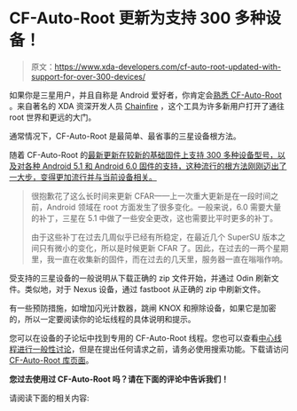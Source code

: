 # CF-Auto-Root 更新为支持 300 多种设备！

> 原文：<https://www.xda-developers.com/cf-auto-root-updated-with-support-for-over-300-devices/>

如果你是三星用户，并且自称是 Android 爱好者，你肯定会[熟悉 CF-Auto-Root](http://www.xda-developers.com/cf-auto-root-brings-automatic-rooting-to-almost-50-devices/) 。来自著名的 XDA 资深开发人员 [Chainfire](http://forum.xda-developers.com/member.php?u=631273) ，这个工具为许多新用户打开了通往 root 世界和更远的大门。

通常情况下，CF-Auto-Root 是最简单、最省事的三星设备根方法。

随着 CF-Auto-Root 的[最新更新在较新的基础固件上支持 300 多种设备型号，以及对各种 Android 5.1 和 Android 6.0 固件的支持，这种流行的根方法刚刚迈出了一大步，变得更加流行并与当前设备相关。](https://plus.google.com/+Chainfire/posts/fcrND5HdgMm)

> 很抱歉花了这么长时间来更新 CFAR——上一次重大更新是在一段时间之前，Android 领域在 root 方面发生了很多变化。一般来说，6.0 需要大量的补丁，三星在 5.1 中做了一些安全更改，这也需要比平时更多的补丁。
> 
> 由于这些补丁在过去几周似乎已经有所稳定，在最近几个 SuperSU 版本之间只有微小的变化，所以是时候更新 CFAR 了。因此，在过去的一两个星期里，我一直在收集新的固件，而在过去的几天里，服务器一直在嗡嗡作响。

受支持的三星设备的一般说明从下载正确的 zip 文件开始，并通过 Odin 刷新文件。类似地，对于 Nexus 设备，通过 fastboot 从正确的 zip 中刷新文件。

有一些预防措施，如增加闪光计数器，跳闸 KNOX 和擦除设备，如果它是加密的，所以一定要阅读你的论坛线程的具体说明和提示。

您可以在设备的子论坛中找到专用的 CF-Auto-Root 线程。您也可以查看[中心线程进行一般性讨论](http://forum.xda-developers.com/showthread.php?t=1980683)，但是在提出任何请求之前，请务必使用搜索功能。下载请访问 [CF-Auto-Root 库页面](https://autoroot.chainfire.eu/)。

**您过去使用过 CF-Auto-Root 吗？请在下面的评论中告诉我们！**

请阅读下面的相关内容:
